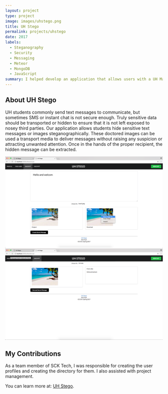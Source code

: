 ```yaml
---
layout: project
type: project
image: images/uhstego.png
title: UH Stego
permalink: projects/uhstego
date: 2017
labels:
  - Steganography
  - Security
  - Messaging
  - Meteor
  - MongoDB
  - JavaScript
summary: I helped develop an application that allows users with a UH Manoa login, to hide sensitive text messages or images steganographically.
---
```


## About UH Stego
UH students commonly send text messages to communicate, but sometimes SMS or instant chat is not secure enough. Truly sensitive data should be transported or hidden to ensure that it is not left exposed to nosey third parties.  Our application allows students hide sensitive text messages or images steganographically. These doctored images can be used a transport media to deliver messages without raising any suspicion or attracting unwanted attention. Once in the hands of the proper recipient, the hidden message can be extracted.


<img class="ui medium right floated rounded image" src="/images/encrypt_download.png">
<img class="ui medium right floated rounded image" src="/images/decrypt.png">


## My Contributions
As a team member of SCK Tech, I was responsible for creating the user profiles and creating the directory for them.  I also assisted with project management.


You can learn more at: [UH Stego](http://scktech.github.io/).
